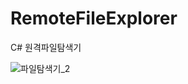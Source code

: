 # RemoteFileExplorer

C# 원격파일탐색기

![파일탐색기_2](https://user-images.githubusercontent.com/39071676/131786886-44f7928c-bce4-4f4e-8dc6-21ba42a8532b.gif)
